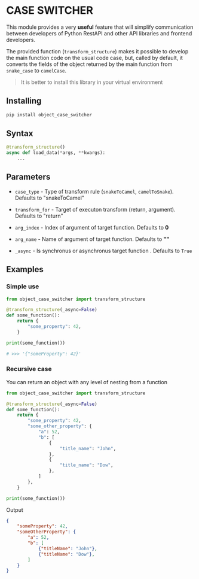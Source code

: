 # CASE SWITCHER

This module provides a very **useful** feature that will simplify communication between developers of Python RestAPI and other API libraries and frontend developers.

The provided function (`transform_structure`) makes it possible to develop the main function code on the usual code case, but, called by default, it converts the fields of the object returned by the main function from `snake_case` to `camelCase`.

> It is better to install this library in your virtual environment

## Installing
```bash
pip install object_case_switcher
```

## Syntax
```python
@transform_structure()
async def load_data(*args, **kwargs):
    ...
```

## Parameters
- `case_type` - Type of transform rule (`snakeToCamel`, `camelToSnake`). Defaults to "snakeToCamel"  

- `transform_for` - Target of executon transform (return, argument). Defaults to "return"

- `arg_index` - Index of argument of target function. Defaults to **0**

- `arg_name` - Name of argument of target function. Defaults to **""**

- `_async` - Is synchronus or asynchronus target function . Defaults to `True`

## Examples
### Simple use
```python
from object_case_switcher import transform_structure

@transform_structure(_async=False)
def some_function():
    return {
        "some_property": 42,
    }

print(some_function())

# >>> '{"someProperty": 42}'
```

### Recursive case
You can return an object with any level of nesting from a function
```python
from object_case_switcher import transform_structure

@transform_structure(_async=False)
def some_function():
    return {
        "some_property": 42,
        "some_other_property": {
            "a": 52,
            "b": [
                {
                    "title_name": "John",
                },
                {
                    "title_name": "Dow",
                },
            ]
        },
    }

print(some_function())

```
Output
```json
{
    "someProperty": 42,
    "someOtherProperty": {
        "a": 52,
        "b": [
            {"titleName": "John"},
            {"titleName": "Dow"},
        ]
    }
}
```